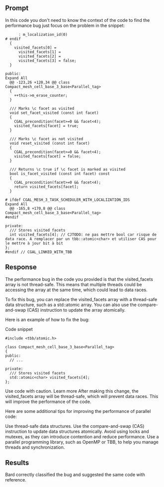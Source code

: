 ## Prompt
In this code you don't need to know the context of the code to find the performance bug just focus on the problem in the snippet:

          : m_localization_id(0)
    # endif
      {
        visited_facets[0] = 
          visited_facets[1] = 
          visited_facets[2] = 
          visited_facets[3] = false;
      }

    public: 
    Expand All
      @@ -123,26 +120,34 @@ class Compact_mesh_cell_base_3_base<Parallel_tag>
      {
        ++this->m_erase_counter;
      }

      /// Marks \c facet as visited
      void set_facet_visited (const int facet)
      {
        CGAL_precondition(facet>=0 && facet<4);
        visited_facets[facet] = true;
      }

      /// Marks \c facet as not visited
      void reset_visited (const int facet)
      {
        CGAL_precondition(facet>=0 && facet<4);
        visited_facets[facet] = false;
      }

      /// Returns \c true if \c facet is marked as visited
      bool is_facet_visited (const int facet) const
      {
        CGAL_precondition(facet>=0 && facet<4);
        return visited_facets[facet];
      }

    # ifdef CGAL_MESH_3_TASK_SCHEDULER_WITH_LOCALIZATION_IDS
    Expand All
      @@ -165,8 +170,8 @@ class Compact_mesh_cell_base_3_base<Parallel_tag>
    #endif

    private:
      /// Stores visited facets
      int visited_facets[4]; // CJTODO: ne pas mettre bool car risque de data race. A remplacer par un tbb::atomic<char> et utiliser CAS pour le mettre à jour bit à bit
    };
    #endif // CGAL_LINKED_WITH_TBB

## Response

The performance bug in the code you provided is that the visited_facets array is not thread-safe. This means that multiple threads could be accessing the array at the same time, which could lead to data races.

To fix this bug, you can replace the visited_facets array with a thread-safe data structure, such as a std::atomic<char> array. You can also use the compare-and-swap (CAS) instruction to update the array atomically.

Here is an example of how to fix the bug:

Code snippet

    #include <tbb/atomic.h>

    class Compact_mesh_cell_base_3_base<Parallel_tag>
    {
    public:
      // ...

    private:
      /// Stores visited facets
      std::atomic<char> visited_facets[4];
    };

Use code with caution. Learn more
After making this change, the visited_facets array will be thread-safe, which will prevent data races. This will improve the performance of the code.

Here are some additional tips for improving the performance of parallel code:

Use thread-safe data structures.
Use the compare-and-swap (CAS) instruction to update data structures atomically.
Avoid using locks and mutexes, as they can introduce contention and reduce performance.
Use a parallel programming library, such as OpenMP or TBB, to help you manage threads and synchronization.

## Results

Bard correctly classified the bug and suggested the same code with reference.